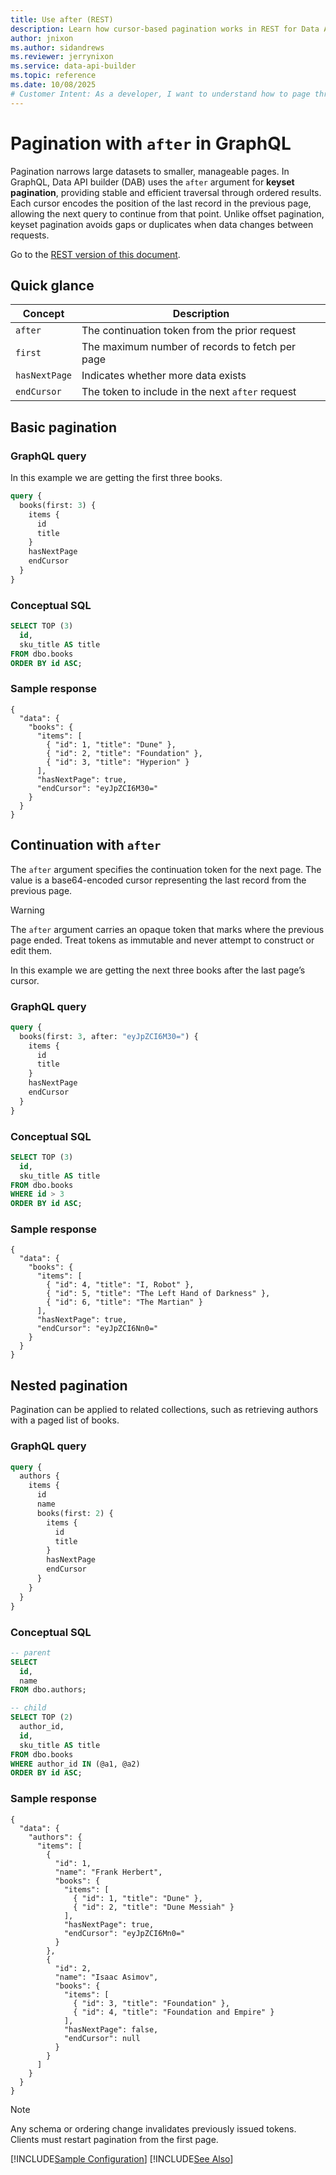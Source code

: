 ```yaml
---
title: Use after (REST)
description: Learn how cursor-based pagination works in REST for Data API builder, how continuation tokens are generated, and how to request subsequent pages safely and efficiently.
author: jnixon
ms.author: sidandrews
ms.reviewer: jerrynixon
ms.service: data-api-builder
ms.topic: reference
ms.date: 10/08/2025
# Customer Intent: As a developer, I want to understand how to page through large REST datasets safely, efficiently, and without duplicates or missing data.
---
```


# Pagination with `after` in GraphQL

Pagination narrows large datasets to smaller, manageable pages. In GraphQL, Data API builder (DAB) uses the `after` argument for **keyset pagination**, providing stable and efficient traversal through ordered results. Each cursor encodes the position of the last record in the previous page, allowing the next query to continue from that point. Unlike offset pagination, keyset pagination avoids gaps or duplicates when data changes between requests.

Go to the [REST version of this document](./after-rest.md).

## Quick glance

| Concept       | Description                                      |
| ------------- | ------------------------------------------------ |
| `after`       | The continuation token from the prior request    |
| `first`       | The maximum number of records to fetch per page  |
| `hasNextPage` | Indicates whether more data exists               |
| `endCursor`   | The token to include in the next `after` request |

## Basic pagination

### GraphQL query

In this example we are getting the first three books.

```graphql
query {
  books(first: 3) {
    items {
      id
      title
    }
    hasNextPage
    endCursor
  }
}
```

### Conceptual SQL

```sql
SELECT TOP (3)
  id,
  sku_title AS title
FROM dbo.books
ORDER BY id ASC;
```

### Sample response

```jsonc
{
  "data": {
    "books": {
      "items": [
        { "id": 1, "title": "Dune" },
        { "id": 2, "title": "Foundation" },
        { "id": 3, "title": "Hyperion" }
      ],
      "hasNextPage": true,
      "endCursor": "eyJpZCI6M30="
    }
  }
}
```

## Continuation with `after`

The `after` argument specifies the continuation token for the next page. The value is a base64-encoded cursor representing the last record from the previous page.

> [!WARNING]
> The `after` argument carries an opaque token that marks where the previous page ended. Treat tokens as immutable and never attempt to construct or edit them.

In this example we are getting the next three books after the last page’s cursor.

### GraphQL query

```graphql
query {
  books(first: 3, after: "eyJpZCI6M30=") {
    items {
      id
      title
    }
    hasNextPage
    endCursor
  }
}
```

### Conceptual SQL

```sql
SELECT TOP (3)
  id,
  sku_title AS title
FROM dbo.books
WHERE id > 3
ORDER BY id ASC;
```

### Sample response

```jsonc
{
  "data": {
    "books": {
      "items": [
        { "id": 4, "title": "I, Robot" },
        { "id": 5, "title": "The Left Hand of Darkness" },
        { "id": 6, "title": "The Martian" }
      ],
      "hasNextPage": true,
      "endCursor": "eyJpZCI6Nn0="
    }
  }
}
```

## Nested pagination

Pagination can be applied to related collections, such as retrieving authors with a paged list of books.

### GraphQL query

```graphql
query {
  authors {
    items {
      id
      name
      books(first: 2) {
        items {
          id
          title
        }
        hasNextPage
        endCursor
      }
    }
  }
}
```

### Conceptual SQL

```sql
-- parent
SELECT
  id,
  name
FROM dbo.authors;

-- child
SELECT TOP (2)
  author_id,
  id,
  sku_title AS title
FROM dbo.books
WHERE author_id IN (@a1, @a2)
ORDER BY id ASC;
```

### Sample response

```jsonc
{
  "data": {
    "authors": {
      "items": [
        {
          "id": 1,
          "name": "Frank Herbert",
          "books": {
            "items": [
              { "id": 1, "title": "Dune" },
              { "id": 2, "title": "Dune Messiah" }
            ],
            "hasNextPage": true,
            "endCursor": "eyJpZCI6Mn0="
          }
        },
        {
          "id": 2,
          "name": "Isaac Asimov",
          "books": {
            "items": [
              { "id": 3, "title": "Foundation" },
              { "id": 4, "title": "Foundation and Empire" }
            ],
            "hasNextPage": false,
            "endCursor": null
          }
        }
      ]
    }
  }
}
```

> [!NOTE]
> Any schema or ordering change invalidates previously issued tokens. Clients must restart pagination from the first page.

[!INCLUDE[Sample Configuration](./includes/sample-config.md)]
[!INCLUDE[See Also](./includes/see-also.md)]